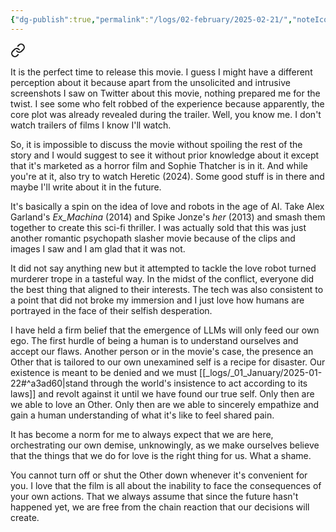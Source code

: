 ```yaml
---
{"dg-publish":true,"permalink":"/logs/02-february/2025-02-21/","noteIcon":"","created":"2025-02-21"}
---
```



<div class="transclusion internal-embed is-loaded"><a class="markdown-embed-link" href="/thoughts/on-companion-2025/" aria-label="Open link"><svg xmlns="http://www.w3.org/2000/svg" width="24" height="24" viewBox="0 0 24 24" fill="none" stroke="currentColor" stroke-width="2" stroke-linecap="round" stroke-linejoin="round" class="svg-icon lucide-link"><path d="M10 13a5 5 0 0 0 7.54.54l3-3a5 5 0 0 0-7.07-7.07l-1.72 1.71"></path><path d="M14 11a5 5 0 0 0-7.54-.54l-3 3a5 5 0 0 0 7.07 7.07l1.71-1.71"></path></svg></a><div class="markdown-embed">




It is the perfect time to release this movie. I guess I might have a different  perception about it because apart from the unsolicited and intrusive screenshots I saw on Twitter about this movie, nothing prepared me for the twist. I see some who felt robbed of the experience because apparently, the core plot was already revealed during the trailer. Well, you know me. I don't watch trailers of films I know I'll watch.

So, it is impossible to discuss the movie without spoiling the rest of the story and I would suggest to see it without prior knowledge about it except that it's marketed as a horror film and Sophie Thatcher is in it. And while you're at it, also try to watch Heretic (2024). Some good stuff is in there and maybe I'll write about it in the future.

It's basically a spin on the idea of love and robots in the age of AI. Take Alex Garland's *Ex_Machina* (2014) and Spike Jonze's *her* (2013) and smash them together to create this sci-fi thriller. I was actually sold that this was just another romantic psychopath slasher movie because of the clips and images I saw and I am glad that it was not.

It did not say anything new but it attempted to tackle the love robot turned murderer trope in a tasteful way. In the midst of the conflict, everyone did the best thing that aligned to their interests. The tech was also consistent to a point that did not broke my immersion and I just love how humans are portrayed in the face of their selfish desperation.

I have held a firm belief that the emergence of LLMs will only feed our own ego. The first hurdle of being a human is to understand ourselves and accept our flaws. Another person or in the movie's case, the presence an Other that is tailored to our own unexamined self is a recipe for disaster. Our existence is meant to be denied and we must [[_logs/_01_January/2025-01-22#^a3ad60\|stand through the world's insistence to act according to its laws]] and revolt against it until we have found our true self. Only then are we able to love an Other. Only then are we able to sincerely empathize and gain a human understanding of what it's like to feel shared pain.

It has become a norm for me to always expect that we are here, orchestrating our own demise, unknowingly, as we make ourselves believe that the things that we do for love is the right thing for us. What a shame.

You cannot turn off or shut the Other down whenever it's convenient for you. I love that the film is all about the inability to face the consequences of your own actions. That we always assume that since the future hasn't happened yet, we are free from the chain reaction that our decisions will create. 

</div></div>

